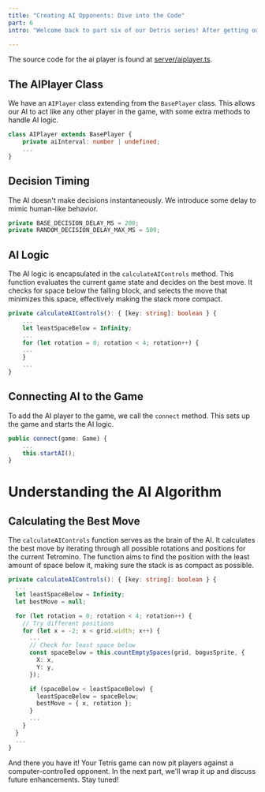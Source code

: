 ```yaml
---
title: "Creating AI Opponents: Dive into the Code"
part: 6
intro: "Welcome back to part six of our Detris series! After getting our hands dirty with multiplayer, let's tackle another cool feature: AI opponents. This article will walk you through the TypeScript code behind our Tetris AI. We'll look at how the AI decides to move and rotate blocks, and how to plug this AI into your game. Let's dive in!"

---
```


The source code for the ai player is found at
[server/aiplayer.ts](https://github.com/hexagon/detris/blob/main/server/aiplayer.ts).

## The AIPlayer Class

We have an `AIPlayer` class extending from the `BasePlayer` class. This allows
our AI to act like any other player in the game, with some extra methods to
handle AI logic.

```typescript
class AIPlayer extends BasePlayer {
    private aiInterval: number | undefined;
    ...
}
```

## Decision Timing

The AI doesn't make decisions instantaneously. We introduce some delay to mimic
human-like behavior.

```typescript
private BASE_DECISION_DELAY_MS = 200;
private RANDOM_DECISION_DELAY_MAX_MS = 500;
```

## AI Logic

The AI logic is encapsulated in the `calculateAIControls` method. This function
evaluates the current game state and decides on the best move. It checks for
space below the falling block, and selects the move that minimizes this space,
effectively making the stack more compact.

```typescript
private calculateAIControls(): { [key: string]: boolean } {
    ...
    let leastSpaceBelow = Infinity;
    ...
    for (let rotation = 0; rotation < 4; rotation++) {
    ...
    }
    ...
}
```

## Connecting AI to the Game

To add the AI player to the game, we call the `connect` method. This sets up the
game and starts the AI logic.

```typescript
public connect(game: Game) {
    ...
    this.startAI();
}
```

# Understanding the AI Algorithm

## Calculating the Best Move

The `calculateAIControls` function serves as the brain of the AI. It calculates
the best move by iterating through all possible rotations and positions for the
current Tetromino. The function aims to find the position with the least amount
of space below it, making sure the stack is as compact as possible.

```typescript
private calculateAIControls(): { [key: string]: boolean } {
  ...
  let leastSpaceBelow = Infinity;
  let bestMove = null;

  for (let rotation = 0; rotation < 4; rotation++) {
    // Try different positions
    for (let x = -2; x < grid.width; x++) {
      ...
      // Check for least space below
      const spaceBelow = this.countEmptySpaces(grid, bogusSprite, {
        X: x,
        Y: y,
      });

      if (spaceBelow < leastSpaceBelow) {
        leastSpaceBelow = spaceBelow;
        bestMove = { x, rotation };
      }
      ...
    }
  }
  ...
}
```

And there you have it! Your Tetris game can now pit players against a
computer-controlled opponent. In the next part, we'll wrap it up and discuss
future enhancements. Stay tuned!
